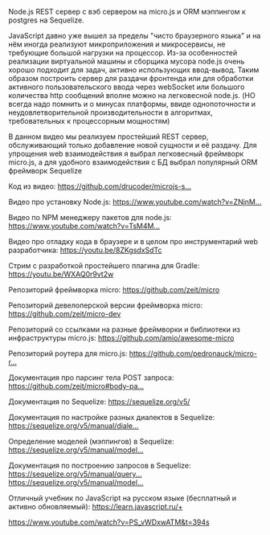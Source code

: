 Node.js REST сервер c вэб сервером на micro.js и ORM мэппингом к postgres на Sequelize.

JavaScript давно уже вышел за пределы "чисто браузерного языка" и на нём иногда реализуют микроприложения и микросервисы, не требующие большой нагрузки на процессор. Из-за особенностей реализации виртуальной машины и сборщика мусора node.js очень хорошо подходит для задач, активно использующих ввод-вывод. Таким образом построить сервер для раздачи фронтенда или для обработки активного пользовательского ввода через webSocket или большого количества http сообщений вполне можно на легковесной node.js. (НО всегда надо помнить и о минусах платформы, ввиде однопоточности и неудовлетворительной производительности в алгоритмах, требовательных к процессорным мощностям)

В данном видео мы реализуем простейший REST сервер, обслуживающий только добавление новой сущности и её раздачу. Для упрощения web взаимодействия я выбрал легковесный фреймворк micro.js, а для удобного взаимодействия с БД выбрал популярный ORM фреймворк Sequelize

Код из видео:
https://github.com/drucoder/microjs-s...​

Видео про установку Node.js:
https://www.youtube.com/watch?v=ZNjnM...​

Видео по NPM менеджеру пакетов для node.js:
https://www.youtube.com/watch?v=TsM4M...​

Видео про отладку кода в браузере и в целом про инструментарий web разработчика:
https://youtu.be/8ZKgsdxSdTc​

Стрим с разработкой простейшего плагина для Gradle:
https://youtu.be/WXAQ0r9vt2w​

Репозиторий фреймворка micro:
https://github.com/zeit/micro​

Репозиторий девелоперской версии фреймворка micro:
https://github.com/zeit/micro-dev​

Репозиторий со ссылками на разные фреймворки и библиотеки из инфраструктуры micro.js:
https://github.com/amio/awesome-micro​

Репозиторий роутера для micro.js:
https://github.com/pedronauck/micro-r...​

Документация про парсинг тела POST запроса:
https://github.com/zeit/micro#body-pa...​

Документация по Sequelize:
https://sequelize.org/v5/​

Документация по настройке разных диалектов в Sequelize:
https://sequelize.org/v5/manual/diale...​

Определение моделей (мэппингов) в Sequelize:
https://sequelize.org/v5/manual/model...​

Документация по построению запросов в Sequelize:
https://sequelize.org/v5/manual/query...​
https://sequelize.org/v5/manual/model...​

Отличный учебник по JavaScript на русском языке (бесплатный и активно обновляемый):
https://learn.javascript.ru/+

https://www.youtube.com/watch?v=PS_vWDxwATM&t=394s